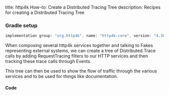 title: http4k How-to: Create a Distributed Tracing Tree
description: Recipes for creating a Distributed Tracing Tree

### Gradle setup

```groovy
implementation group: "org.http4k", name: "http4k-core", version: "4.30.5.0"
```

When composing several http4k services together and talking to Fakes representing external systems, we can create a tree of Distributed Trace calls by adding RequestTracing filters to our HTTP services and then tracking these trace calls through Events.

This tree can then be used to show the flow of traffic through the various services and to be used for things like documentation.

#### Code [<img class="octocat"/>](https://github.com/http4k/http4k/blob/master/src/docs/guide/howto/create_a_distributed_tracing_tree/example.kt)

<script src="https://gist-it.appspot.com/https://github.com/http4k/http4k/blob/master/src/docs/guide/howto/create_a_distributed_tracing_tree/example.kt"></script>

